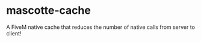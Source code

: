 # mascotte-cache
A FiveM native cache that reduces the number of native calls from server to client!
